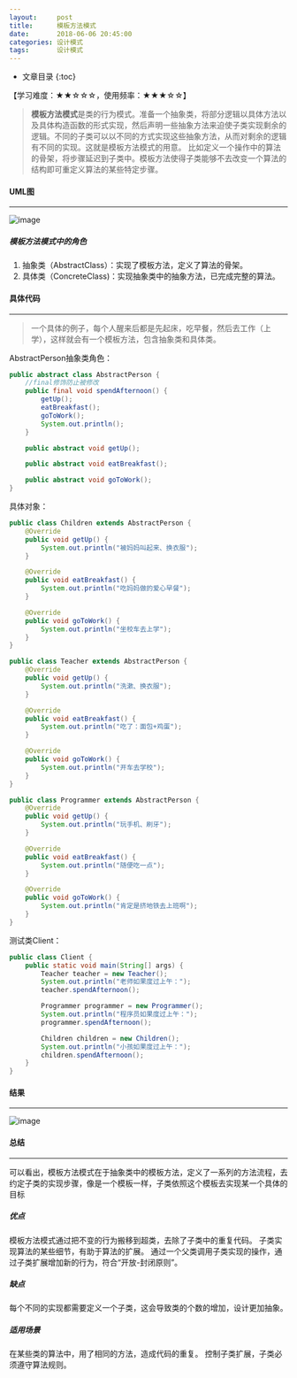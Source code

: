 ```yaml
---
layout:     post
title:      模板方法模式
date:       2018-06-06 20:45:00
categories: 设计模式
tags:       设计模式
---
```


* 文章目录
{:toc}

【学习难度：★★☆☆☆，使用频率：★★★☆☆】

> **模板方法模式**是类的行为模式。准备一个抽象类，将部分逻辑以具体方法以及具体构造函数的形式实现，然后声明一些抽象方法来迫使子类实现剩余的逻辑。不同的子类可以以不同的方式实现这些抽象方法，从而对剩余的逻辑有不同的实现。这就是模板方法模式的用意。
比如定义一个操作中的算法的骨架，将步骤延迟到子类中。模板方法使得子类能够不去改变一个算法的结构即可重定义算法的某些特定步骤。




#### UML图

---

![image](http://oc26wuqdw.bkt.clouddn.com/2018/6/pattern/template/template-uml.png)

##### 模板方法模式中的角色
1. 抽象类（AbstractClass）：实现了模板方法，定义了算法的骨架。
2. 具体类（ConcreteClass)：实现抽象类中的抽象方法，已完成完整的算法。

#### 具体代码

---
> 一个具体的例子，每个人醒来后都是先起床，吃早餐，然后去工作（上学），这样就会有一个模板方法，包含抽象类和具体类。

AbstractPerson抽象类角色：

```java
public abstract class AbstractPerson {
    //final修饰防止被修改
    public final void spendAfternoon() {
        getUp();
        eatBreakfast();
        goToWork();
        System.out.println();
    }

    public abstract void getUp();

    public abstract void eatBreakfast();

    public abstract void goToWork();
}
```

具体对象：
```java
public class Children extends AbstractPerson {
    @Override
    public void getUp() {
        System.out.println("被妈妈叫起来、换衣服");
    }

    @Override
    public void eatBreakfast() {
        System.out.println("吃妈妈做的爱心早餐");
    }

    @Override
    public void goToWork() {
        System.out.println("坐校车去上学");
    }
}

public class Teacher extends AbstractPerson {
    @Override
    public void getUp() {
        System.out.println("洗漱、换衣服");
    }

    @Override
    public void eatBreakfast() {
        System.out.println("吃了：面包+鸡蛋");
    }

    @Override
    public void goToWork() {
        System.out.println("开车去学校");
    }
}

public class Programmer extends AbstractPerson {
    @Override
    public void getUp() {
        System.out.println("玩手机、刷牙");
    }

    @Override
    public void eatBreakfast() {
        System.out.println("随便吃一点");
    }

    @Override
    public void goToWork() {
        System.out.println("肯定是挤地铁去上班啊");
    }
}
```

测试类Client：
```java
public class Client {
    public static void main(String[] args) {
        Teacher teacher = new Teacher();
        System.out.println("老师如果度过上午：");
        teacher.spendAfternoon();

        Programmer programmer = new Programmer();
        System.out.println("程序员如果度过上午：");
        programmer.spendAfternoon();

        Children children = new Children();
        System.out.println("小孩如果度过上午：");
        children.spendAfternoon();
    }
}
```

#### 结果

---

![image](http://oc26wuqdw.bkt.clouddn.com/2018/6/pattern/template/template-result.png)

#### 总结

---

可以看出，模板方法模式在于抽象类中的模板方法，定义了一系列的方法流程，去约定子类的实现步骤，像是一个模板一样，子类依照这个模板去实现某一个具体的目标

##### 优点
模板方法模式通过把不变的行为搬移到超类，去除了子类中的重复代码。
子类实现算法的某些细节，有助于算法的扩展。
通过一个父类调用子类实现的操作，通过子类扩展增加新的行为，符合“开放-封闭原则”。

##### 缺点
每个不同的实现都需要定义一个子类，这会导致类的个数的增加，设计更加抽象。

##### 适用场景
在某些类的算法中，用了相同的方法，造成代码的重复。
控制子类扩展，子类必须遵守算法规则。
